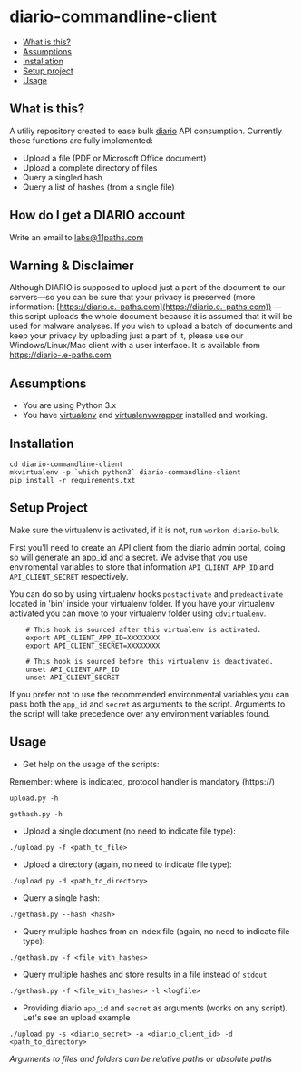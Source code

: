 diario-commandline-client
=========================

* [What is this?](#what-is-this)
* [Assumptions](#assumptions)
* [Installation](#installation)
* [Setup project](#setup-project)
* [Usage](#usage)

What is this?
-------------

A utiliy repository created to ease bulk [diario](https://diario.e-paths.com/) API consumption. Currently these functions are fully implemented:

- Upload a file (PDF or Microsoft Office document)
- Upload a complete directory of files
- Query a singled hash
- Query a list of hashes (from a single file)

How do I get a DIARIO account
-----------------------------

Write an email to labs@11paths.com


Warning & Disclaimer
--------------------

Although DIARIO is supposed to upload just a part of the
document to our servers—so you can be sure that your privacy is preserved
(more information: [https://diario.e.-paths.com](https://diario.e.-paths.com)) — this script uploads the whole
document because it is assumed that it will be used for malware analyses.
If you wish to upload a batch of documents and keep your privacy by uploading
just a part of it, please use our Windows/Linux/Mac client with a user interface.
It is available from [https://diario-.e-paths.com](https://diario-.e-paths.com)


Assumptions
-----------

* You are using Python 3.x
* You have [virtualenv](https://pypi.python.org/pypi/virtualenv) and [virtualenvwrapper](https://pypi.python.org/pypi/virtualenvwrapper) installed and working.


Installation
------------

```
cd diario-commandline-client
mkvirtualenv -p `which python3` diario-commandline-client
pip install -r requirements.txt
```

Setup Project
-------------

Make sure the virtualenv is activated, if it is not, run `workon diario-bulk`.

First you'll need to create an API client from the diario admin portal, doing so will generate an app_id and a secret. We advise that you use enviromental variables to store that information `API_CLIENT_APP_ID` and `API_CLIENT_SECRET` respectively.

You can do so by using virtualenv hooks `postactivate` and `predeactivate` located in 'bin' inside your virtualenv folder. If you have your virtualenv activated you can move to your virtualenv folder using `cdvirtualenv`.

```postactivate
	# This hook is sourced after this virtualenv is activated.
	export API_CLIENT_APP_ID=XXXXXXXX
	export API_CLIENT_SECRET=XXXXXXXX
```

```predeactivate
	# This hook is sourced before this virtualenv is deactivated.
	unset API_CLIENT_APP_ID
	unset API_CLIENT_SECRET
```

If you prefer not to use the recommended environmental variables you can pass both the `app_id` and `secret` as arguments to the script. Arguments to the script will take precedence over any environment variables found.

Usage
-----

- Get help on the usage of the scripts:

Remember: where <host> is indicated, protocol handler is mandatory (https://)

```
upload.py -h
```

```
gethash.py -h
```

- Upload a single document (no need to indicate file type):

```
./upload.py -f <path_to_file>
```

- Upload a directory (again, no need to indicate file type):

```
./upload.py -d <path_to_directory>
```

- Query a single hash:

```
./gethash.py --hash <hash>
```

- Query multiple hashes from an index file (again, no need to indicate file type):

```
./gethash.py -f <file_with_hashes>
```

- Query multiple hashes and store results in a file instead of `stdout`

```
./gethash.py -f <file_with_hashes> -l <logfile>
```

- Providing diario `app_id` and `secret` as arguments (works on any script). Let's see an upload example

```
./upload.py -s <diario_secret> -a <diario_client_id> -d <path_to_directory>
```

_Arguments to files and folders can be relative paths or absolute paths_